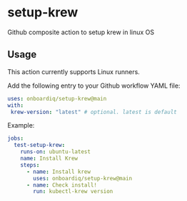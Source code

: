 # setup-krew
Github composite action to setup krew in linux OS

## Usage

This action currently supports Linux runners.

Add the following entry to your Github workflow YAML file:

```yaml
uses: onboardiq/setup-krew@main
with:
 krew-version: "latest" # optional. latest is default
```

Example:

```yaml
jobs:
  test-setup-krew:
    runs-on: ubuntu-latest
    name: Install Krew
    steps:
      - name: Install krew
        uses: onboardiq/setup-krew@main
      - name: Check install!
        run: kubectl-krew version
```
